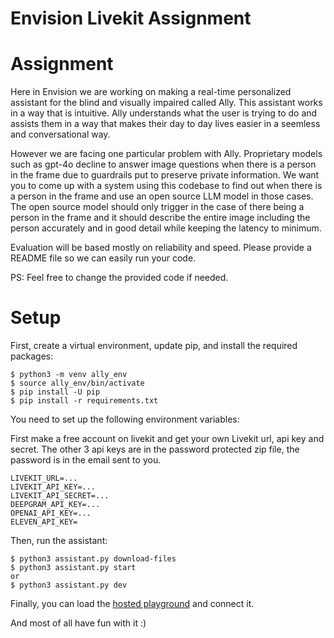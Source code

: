# Envision Livekit Assignment

# Assignment
Here in Envision we are working on making a real-time personalized assistant for the blind and visually impaired called Ally. This assistant works in a way that is intuitive. Ally understands what the user is trying to do and assists them in a way that makes their day to day lives easier in a seemless and conversational way. 

However we are facing one particular problem with Ally. Proprietary models such as gpt-4o decline to answer image questions when there is a person in the frame due to guardrails put to preserve private information. We want you to come up with a system using this codebase to find out when there is a person in the frame and use an open source LLM model in those cases. The open source model should only trigger in the case of there being a person in the frame and it should describe the entire image including the person accurately and in good detail while keeping the latency to minimum.

Evaluation will be based mostly on reliability and speed. Please provide a README file so we can easily run your code.

PS: Feel free to change the provided code if needed.

# Setup

First, create a virtual environment, update pip, and install the required packages:

```
$ python3 -m venv ally_env
$ source ally_env/bin/activate
$ pip install -U pip
$ pip install -r requirements.txt
```

You need to set up the following environment variables:

First make a free account on livekit and get your own Livekit url, api key and secret.
The other 3 api keys are in the password protected zip file, the password is in the email sent to you.

```
LIVEKIT_URL=...
LIVEKIT_API_KEY=...
LIVEKIT_API_SECRET=...
DEEPGRAM_API_KEY=...
OPENAI_API_KEY=...
ELEVEN_API_KEY=
```

Then, run the assistant:

```
$ python3 assistant.py download-files
$ python3 assistant.py start
or
$ python3 assistant.py dev
```

Finally, you can load the [hosted playground](https://agents-playground.livekit.io/) and connect it.

And most of all have fun with it :)